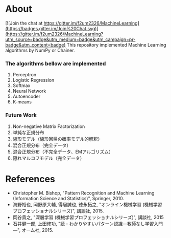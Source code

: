 # About

[![Join the chat at https://gitter.im/f2um2326/MachineLearning](https://badges.gitter.im/Join%20Chat.svg)](https://gitter.im/f2um2326/MachineLearning?utm_source=badge&utm_medium=badge&utm_campaign=pr-badge&utm_content=badge)
This repository implemented Machine Learning algorithms by NumPy or Chainer.  

### The algorithms bellow are implemented

1. Perceptron
1. Logistic Regression
1. Softmax
1. Neural Network
1. Autoencoder
1. K-means

### Future Work

1. Non-negative Matrix Factorization
1. 単純な正規分布
1. 線形モデル（線形回帰の確率モデル的解釈）
1. 混合正規分布（完全データ）
1. 混合正規分布（不完全データ、EMアルゴリズム）
1. 隠れマルコフモデル（完全データ）

# References

* Christopher M. Bishop, "Pattern Recognition and Machine Learning (Information Science and Statistics)", Springer, 2010.
* 海野裕也, 岡野原大輔, 得居誠也, 徳永拓之, "オンライン機械学習
(機械学習プロフェッショナルシリーズ)", 講談社, 2015.
* 岡谷貴之, "深層学習 (機械学習プロフェッショナルシリーズ)", 講談社, 2015
* 石井健一郎, 上田修功, "続・わかりやすいパターン認識―教師なし学習入門―", オーム社, 2015.
